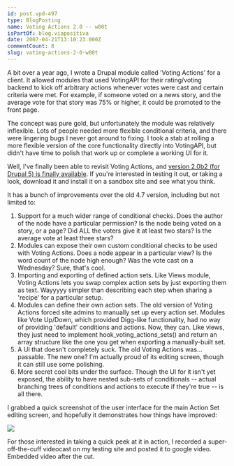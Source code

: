 ```yaml
---
id: post.vpd-497
type: BlogPosting
name: Voting Actions 2.0 -- w00t
isPartOf: blog.viapositiva
date: 2007-04-21T13:10:23.000Z
commentCount: 8
slug: voting-actions-2-0-w00t
---
```

A bit over a year ago, I wrote a Drupal module called 'Voting Actions' for a client. It allowed modules that used VotingAPI for their rating/voting backend to kick off arbitrary actions whenever votes were cast and certain criteria were met. For example, if someone voted on a news story, and the average vote for that story was 75% or higher, it could be promoted to the front page.

The concept was pure gold, but unfortunately the module was relatively inflexible. Lots of people needed more flexible conditional criteria, and there were lingering bugs I never got around to fixing. I took a stab at rolling a more flexible version of the core functionality directly into VotingAPI, but didn't have time to polish that work up or complete a working UI for it.

Well, I've finally been able to revisit Voting Actions, and [version 2.0b2 (for Drupal 5) is finally available](http://www.drupal.org/project/voting_actions). If you're interested in testing it out, or taking a look, download it and install it on a sandbox site and see what you think.

It has a bunch of improvements over the old 4.7 version, including but not limited to:

1. Support for a much wider range of conditional checks. Does the author of the node have a particular permission? Is the node being voted on a story, or a page? Did ALL the voters give it at least two stars? Is the average vote at least three stars?
2. Modules can expose their own custom conditional checks to be used with Voting Actions. Does a node appear in a particular view? Is the word count of the node high enough? Was the vote cast on a Wednesday? Sure, that's cool.
3. Importing and exporting of defined action sets. Like Views module, Voting Actions lets you swap complex action sets by just exporting them as text. Wayyyyy simpler than describing each step when sharing a 'recipe' for a particular setup.
4. Modules can define their own action sets. The old version of Voting Actions forced site admins to manually set up every action set. Modules like Vote Up/Down, which provided Digg-like functionality, had no way of providing 'default' conditions and actions. Now, they can. Like views, they just need to implement hook\_voting\_actions\_sets() and return an array structure like the one you get when exporting a manually-built set.
5. A UI that doesn't completely suck. The old Voting Actions was... passable. The new one? I'm actually proud of its editing screen, though it can still use some polishing.
6. More secret cool bits under the surface. Though the UI for it isn't yet exposed, the ability to have nested sub-sets of conditionals -- actual branching trees of conditions and actions to execute if they're true -- is all there.

I grabbed a quick screenshot of the user interface for the main Action Set editing screen, and hopefully it demonstrates how things have improved:

![](/_media/positiva/Firefox002.png)

For those interested in taking a quick peek at it in action, I recorded a super-off-the-cuff videocast on my testing site and posted it to google video. Embedded video after the cut.
